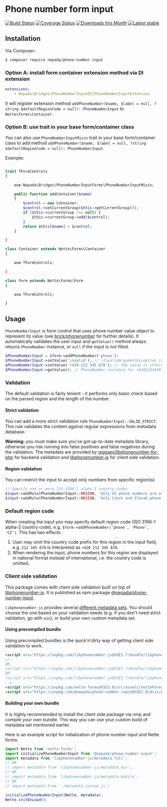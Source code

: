 Phone number form input
=======================

[![Build Status](https://travis-ci.org/nepada/phone-number-input.svg?branch=master)](https://travis-ci.org/nepada/phone-number-input)
[![Coverage Status](https://coveralls.io/repos/github/nepada/phone-number-input/badge.svg?branch=master)](https://coveralls.io/github/nepada/phone-number-input?branch=master)
[![Downloads this Month](https://img.shields.io/packagist/dm/nepada/phone-number-input.svg)](https://packagist.org/packages/nepada/phone-number-input)
[![Latest stable](https://img.shields.io/packagist/v/nepada/phone-number-input.svg)](https://packagist.org/packages/nepada/phone-number-input)


Installation
------------

Via Composer:

```sh
$ composer require nepada/phone-number-input
```

### Option A: install form container extension method via DI extension

```yaml
extensions:
    - Nepada\Bridges\PhoneNumberInputDI\PhoneNumberInputExtension
```

It will register extension method `addPhoneNumber($name, $label = null, ?string $defaultRegionCode = null): PhoneNumberInput` to `Nette\Forms\Container`.


### Option B: use trait in your base form/container class

You can also use `PhoneNumberInputMixin` trait in your base form/container class to add method `addPhoneNumber($name, $label = null, ?string $defaultRegionCode = null): PhoneNumberInput`.

Example:

```php

trait TFormControls
{

    use Nepada\Bridges\PhoneNumberInputForms\PhoneNumberInputMixin;

    public function addContainer($name)
    {
        $control = new Container;
        $control->setCurrentGroup($this->getCurrentGroup());
        if ($this->currentGroup !== null) {
            $this->currentGroup->add($control);
        }
        return $this[$name] = $control;
    }

}

class Container extends Nette\Forms\Container
{

    use TFormControls;

}

class Form extends Nette\Forms\Form
{

    use TFormControls;

}

``` 


Usage
-----

`PhoneNumberInput` is form control that uses phone number value object to represent its value (see [brick/phonenumber](https://github.com/brick/phonenumber) for further details).
It automatically validates the user input and `getValue()` method always returns `PhoneNumber` instance, or `null` if the input is not filled.

```php
$PhoneNumberInput = $form->addPhoneNumber('phone');
$PhoneNumberInput->setValue('invalid'); // \InvalidArgumentException is thrown
$PhoneNumberInput->setValue('+420 212 345 678'); // the value is internally converted to PhoneNumber value object
$PhoneNumberInput->getValue(); // PhoneNumber instance for +420212345678 
```


### Validation

The default validation is fairly lenient - it performs only basic check based on the parsed region and the length of the number.

#### Strict validation

You can add a more strict validation rule `PhoneNumberInput::VALID_STRICT`.
This rule validates the content against regular expressions from metadata database.

**Warning:** you must make sure you've got up-to-date metadata library, otherwise you risk running into false positives and false negatives during the validation.
The metadata are provided by [giggsey/libphonenumber-for-php](https://github.com/giggsey/libphonenumber-for-php) for backend validation and [libphonenumber-js](https://yarnpkg.com/package/libphonenumber-js) for client side validation.

#### Region validation

You can restrict the input to accept only numbers from specific region(s):
```php
// Specify one or more ISO 3166-1 alpha-2 country codes
$input->addRule(PhoneNumberInput::REGION, 'Only US phone numbers are allowed', 'US');
$input->addRule(PhoneNumberInput::REGION, 'Only Czech and Slovak phone numbers are allowed', ['CZ', 'SK']);
```

### Default region code

When creating the input you may specify default region code (ISO 3166-1 alpha-2 country code), e.g. `$form->addPhoneNumber('phone', 'Phone', 'CZ')`. This has two effects:
1) User may omit the country code prefix for this region in the input field, e.g. `212 345 678` is interpreted as `+420 212 345 678`.
2) When rendering the input, phone numbers for this region are displayed in national format instead of international, i.e. the country code is omitted.


### Client side validation

This package comes with client side validation built on top of [libphonenumber-js](https://yarnpkg.com/package/libphonenumber-js). It is published as npm package [@nepada/phone-number-input](https://yarnpkg.com/package/@nepada/phone-number-input).

`libphonenumber-js` provides several [different metadata sets](https://gitlab.com/catamphetamine/libphonenumber-js#customizing-metadata). You should choose the one based on your validation needs (e.g. if you don't need strict validation, go with `min`), or build your own custom metadata set.

#### Using precompiled bundle

Using precompiled bundles is the quick'n'dirty way of getting client side validation to work.

```html
<script src="https://unpkg.com/libphonenumber-js@%5E1.7/bundle/libphonenumber-max.js"></script>
<!--
OR
<script src="https://unpkg.com/libphonenumber-js@%5E1.7/bundle/libphonenumber-min.js"></script>
OR
<script src="https://unpkg.com/libphonenumber-js@%5E1.7/bundle/libphonenumber-mobile.js"></script>
-->
<script src="https://unpkg.com/nette-forms@%5E3.0/src/assets/netteForms.min.js"></script>
<script src="https://unpkg.com/@nepada/phone-number-input@%5E1.0/dist/phone-number-input.min.js"></script>
```

#### Building your own bundle

It is highly recommended to install the client side package via nmp and compile your own bundle. This way you can use your custom build of metadata set mentioned earlier.

Here is an example script for initialization of phone number input and Nette forms.  

```js
import Nette from 'nette-forms';
import initializePhoneNumberInput from '@nepada/phone-number-input';
import metadata from 'libphonenumber-js/metadata.full';
// OR
// import metadata from 'libphonenumber-js/metadata.min';
// OR
// import metadata from 'libphonenumber-js/metadata.mobile';
// OR
// import metadata from './metadata.custom.js';

initializePhoneNumberInput(Nette, metadata);
Nette.initOnLoad();

```

